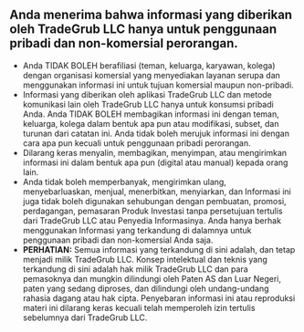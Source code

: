 ## Anda menerima bahwa informasi yang diberikan oleh TradeGrub LLC hanya untuk penggunaan pribadi dan non-komersial perorangan.

- Anda TIDAK BOLEH berafiliasi (teman, keluarga, karyawan, kolega) dengan organisasi komersial yang menyediakan layanan serupa dan menggunakan informasi ini untuk tujuan komersial maupun non-pribadi.
- Informasi yang diberikan oleh aplikasi TradeGrub LLC dan metode komunikasi lain oleh TradeGrub LLC hanya untuk konsumsi pribadi Anda. Anda TIDAK BOLEH membagikan informasi ini dengan teman, keluarga, kolega dalam bentuk apa pun atau modifikasi, subset, dan turunan dari catatan ini. Anda tidak boleh merujuk informasi ini dengan cara apa pun kecuali untuk penggunaan pribadi perorangan.
- Dilarang keras menyalin, membagikan, menyimpan, atau mengirimkan informasi ini dalam bentuk apa pun (digital atau manual) kepada orang lain.
- Anda tidak boleh memperbanyak, mengirimkan ulang, menyebarluaskan, menjual, menerbitkan, menyiarkan, dan Informasi ini juga tidak boleh digunakan sehubungan dengan pembuatan, promosi, perdagangan, pemasaran Produk Investasi tanpa persetujuan tertulis dari TradeGrub LLC atau Penyedia Informasinya. Anda hanya berhak menggunakan Informasi yang terkandung di dalamnya untuk penggunaan pribadi dan non-komersial Anda saja.
- **PERHATIAN:** Semua informasi yang terkandung di sini adalah, dan tetap menjadi milik TradeGrub LLC. Konsep intelektual dan teknis yang terkandung di sini adalah hak milik TradeGrub LLC dan para pemasoknya dan mungkin dilindungi oleh Paten AS dan Luar Negeri, paten yang sedang diproses, dan dilindungi oleh undang-undang rahasia dagang atau hak cipta. Penyebaran informasi ini atau reproduksi materi ini dilarang keras kecuali telah memperoleh izin tertulis sebelumnya dari TradeGrub LLC.